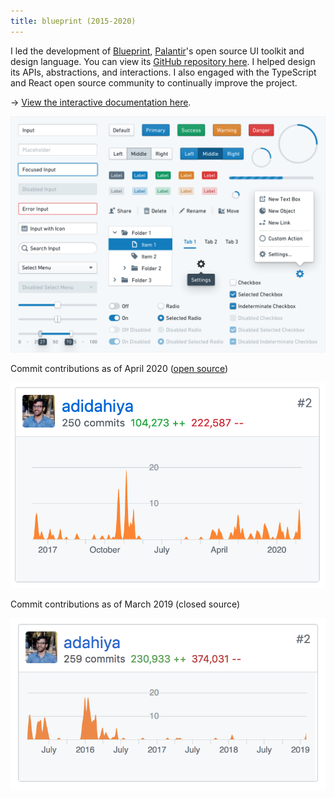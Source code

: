 ```yaml
---
title: blueprint (2015-2020)
---
```


I led the development of [Blueprint](https://blueprintjs.com/), [Palantir](https://www.palantir.com/)'s open source UI toolkit and design language. You can view its [GitHub repository here](https://github.com/palantir/blueprint). I helped design its APIs, abstractions, and interactions. I also engaged with the TypeScript and React open source community to continually improve the project.

&rarr; [View the interactive documentation here](https://blueprintjs.com/docs/).

[![blueprint-light-theme](./blueprint-light-theme.png)](https://dribbble.com/shots/3206741-Blueprint-Kit)

Commit contributions as of April 2020 ([open source](https://github.com/palantir/blueprint/graphs/contributors))

![blueprint-commits-oss](./blueprint-commits-oss.png)

Commit contributions as of March 2019 (closed source)

![blueprint-commits-internal](./blueprint-commits-internal.png)
